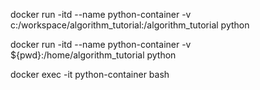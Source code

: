 docker run -itd --name python-container -v c:/workspace/algorithm_tutorial:/algorithm_tutorial python

docker run -itd --name python-container -v ${pwd}:/home/algorithm_tutorial python

docker exec -it python-container bash